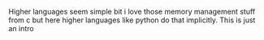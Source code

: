 Higher  languages seem simple bit i love those memory management stuff from c but here higher languages like python do that implicitly. This is just an intro
